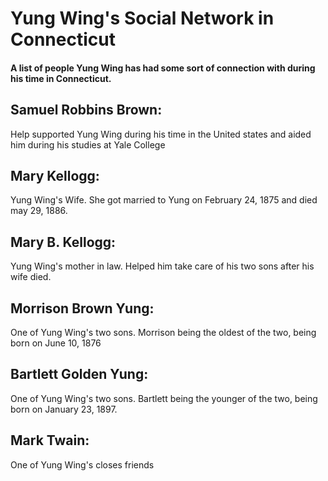 # Yung Wing's Social Network in Connecticut

#### A list of people Yung Wing has had some sort of connection with during his time in Connecticut.

## Samuel Robbins Brown: 
Help supported Yung Wing during his time in the United states and aided him during his studies at Yale College

## Mary Kellogg: 
Yung Wing's Wife. She got married to Yung on February 24, 1875 and died may 29, 1886.

## Mary B. Kellogg: 
Yung Wing's mother in law. Helped him take care of his two sons after his wife died.

## Morrison Brown Yung: 
One of Yung Wing's two sons. Morrison being the oldest of the two, being born on June 10, 1876

## Bartlett Golden Yung: 
One of Yung Wing's two sons. Bartlett being the younger of the two, being born on January 23, 1897.

## Mark Twain: 
One of Yung Wing's closes friends